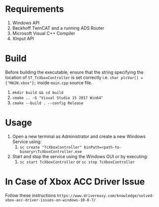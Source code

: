 # Requirements
1. Windows API
2. Beckhoff TwinCAT and a running ADS Router
3. Microsoft Visual C++ Compiler
4. XInput API

# Build
Before building the executable, ensure that the string specifying the location of `ST_TcXboxController` is set correctly i.e. `char plcVar[] = {"MAIN.xbox"};` inside `main.cpp` source file.
1. `mkdir build && cd build`
2. `cmake .. -G "Visual Studio 15 2017 Win64"`
3. `cmake --build . --config Release`

# Usage
1. Open a new terminal as Administrator and create a new Windows Service using:
   1. `sc create "TcXboxController" binPath=<path-to-binary>\TcXboxController.exe`
2. Start and stop the service using the Windows GUI or by executing:
   1. `sc start TcXboxController` or `sc stop TcXboxController`

# In Case of Xbox ACC Driver Issue
Follow these instructions `https://www.drivereasy.com/knowledge/solved-xbox-acc-driver-issues-on-windows-10-8-7/`
